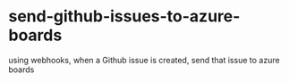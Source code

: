 # send-github-issues-to-azure-boards
using webhooks, when a Github issue is created, send that issue to azure boards

